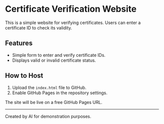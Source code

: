 # Certificate Verification Website

This is a simple website for verifying certificates. Users can enter a certificate ID to check its validity.

## Features
- Simple form to enter and verify certificate IDs.
- Displays valid or invalid certificate status.

## How to Host
1. Upload the `index.html` file to GitHub.
2. Enable GitHub Pages in the repository settings.

The site will be live on a free GitHub Pages URL.

---
Created by AI for demonstration purposes.
